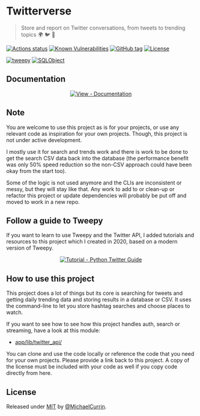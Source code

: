 # Twitterverse
> Store and report on Twitter conversations, from tweets to trending topics 🌍 🐦 🐍

[![Actions status](https://github.com/MichaelCurrin/twitterverse/workflows/Python%20application/badge.svg)](https://github.com/MichaelCurrin/twitterverse/actions)
[![Known Vulnerabilities](https://snyk.io/test/github/MichaelCurrin/twitterverse/badge.svg?targetFile=requirements.txt)](https://snyk.io/test/github/MichaelCurrin/twitterverse?targetFile=requirements.txt)
[![GitHub tag](https://img.shields.io/github/tag/MichaelCurrin/twitterverse?include_prereleases=&sort=semver)](https://github.com/MichaelCurrin/twitterverse/releases/)
[![License](https://img.shields.io/badge/License-MIT-blue)](#license)

[![tweepy](https://img.shields.io/badge/tweepy-3-blue?logo=twitter)](https://www.tweepy.org/)
[![SQLObject](https://img.shields.io/badge/SQLObject-3-blue)](http://sqlobject.org/)


## Documentation

<div align="center">

[![View - Documentation](https://img.shields.io/badge/View-Online_docs-2ea44f?style=for-the-badge)](https://michaelcurrin.github.io/twitterverse/ "Go to online docs")

</div>


## Note

You are welcome to use this project as is for your projects, or use any relevant code as inspiration for your own projects. Though, this project is not under active development. 

I mostly use it for search and trends work and there is work to be done to get the search CSV data back into the database (the performance benefit was only 50% speed reduction so the non-CSV approach could have been okay from the start too).

Some of the logic is not used anymore and the CLIs are inconsistent or messy, but they will stay like that. Any work to add to or clean-up or refactor this project or update dependencies will probably be put off and moved to work in a new repo.


## Follow a guide to Tweepy

If you want to learn to use Tweepy and the Twitter API, I added tutorials and resources to this project which I created in 2020, based on a modern version of Tweepy.

<div align="center">
  
[![Tutorial - Python Twitter Guide](https://img.shields.io/badge/Tutorial-Python_Twitter_Guide-blue)](https://MichaelCurrin.github.io/python-twitter-guide)

</div>


## How to use this project

This project does a lot of things but its core is searching for tweets and getting daily trending data and storing results in a database or CSV. It uses the command-line to let you store hashtag searches and choose places to watch.

If you want to see how to see how this project handles auth, search or streaming, have a look at this module:

- [app/lib/twitter_api/](https://github.com/MichaelCurrin/twitterverse/tree/master/app/lib/twitter_api/)

You can clone and use the code locally or reference the code that you need for your own projects. Please provide a link back to this project. A copy of the license must be included with your code as well if you copy code directly from here.


## License

Released under [MIT](/LICENSE) by [@MichaelCurrin](https://github.com/MichaelCurrin).

